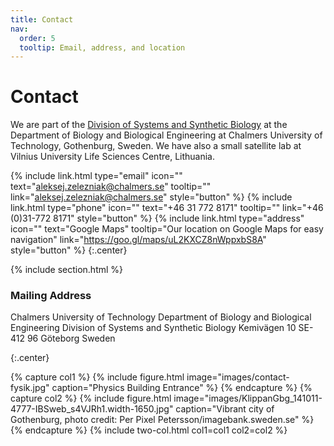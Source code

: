```yaml
---
title: Contact
nav:
  order: 5
  tooltip: Email, address, and location
---
```


# <i class="fas fa-envelope"></i>Contact

We are part of the [Division of Systems and Synthetic Biology](https://www.sysbio.se/) at the Department of Biology and Biological Engineering at Chalmers University of Technology, Gothenburg, Sweden. We have also a small satellite lab at Vilnius University Life Sciences Centre, Lithuania.    

{%
  include link.html
  type="email"
  icon=""
  text="aleksej.zelezniak@chalmers.se"
  tooltip=""
  link="aleksej.zelezniak@chalmers.se"
  style="button"
%}
{%
  include link.html
  type="phone"
  icon=""
  text="+46 31 772 8171"
  tooltip=""
  link="+46 (0)31-772 8171"
  style="button"
%}
{%
  include link.html
  type="address"
  icon=""
  text="Google Maps"
  tooltip="Our location on Google Maps for easy navigation"
  link="https://goo.gl/maps/uL2KXCZ8nWppxbS8A"
  style="button"
%}
{:.center}

{% include section.html %}

### <i class="fas fa-mail-bulk"></i>Mailing Address

Chalmers University of Technology
Department of Biology and Biological Engineering
Division of Systems and Synthetic Biology
Kemivägen 10
SE-412 96 Göteborg
Sweden

{:.center}

{% capture col1 %}
{%
  include figure.html
  image="images/contact-fysik.jpg"
  caption="Physics Building Entrance"
%}
{% endcapture %}
{% capture col2 %}
{%
  include figure.html
  image="images/KlippanGbg_141011-4777-IBSweb_s4VJRh1.width-1650.jpg"
  caption="Vibrant city of Gothenburg, photo credit: Per Pixel Petersson/imagebank.sweden.se"
%}
{% endcapture %}
{% include two-col.html col1=col1 col2=col2 %}
